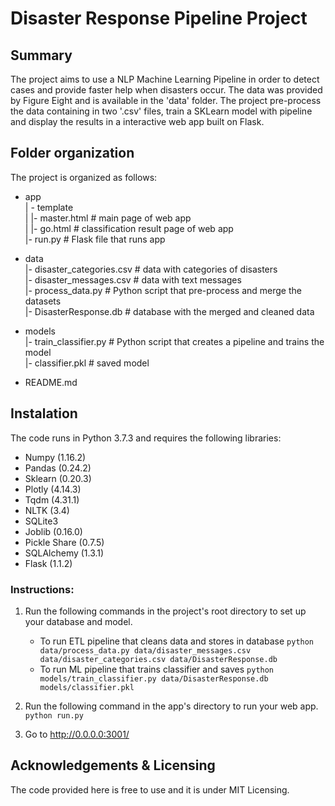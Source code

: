 # Disaster Response Pipeline Project

## Summary

The project aims to use a NLP Machine Learning Pipeline in order to detect cases and 
provide faster help when disasters occur. The data was provided by Figure Eight and is available in the 'data' folder.
The project pre-process the data containing in two '.csv' files, train a SKLearn model 
with pipeline and display the results in a interactive web app built on Flask.

## Folder organization

The project is organized as follows:

- app  
| - template  
| |- master.html            # main page of web app  
| |- go.html                # classification result page of web app  
|- run.py                   # Flask file that runs app  
  
- data  
|- disaster_categories.csv  # data with categories of disasters  
|- disaster_messages.csv    # data with text messages  
|- process_data.py          # Python script that pre-process and merge the datasets  
|- DisasterResponse.db      # database with the merged and cleaned data  
  
- models  
|- train_classifier.py      # Python script that creates a pipeline and trains the model  
|- classifier.pkl           # saved model   

- README.md

## Instalation

The code runs in Python 3.7.3 and requires the following libraries:
- Numpy (1.16.2)
- Pandas (0.24.2)
- Sklearn (0.20.3)
- Plotly (4.14.3)
- Tqdm (4.31.1)
- NLTK (3.4)
- SQLite3
- Joblib (0.16.0)
- Pickle Share (0.7.5)
- SQLAlchemy (1.3.1)
- Flask (1.1.2)

### Instructions:
1. Run the following commands in the project's root directory to set up your database and model.

    - To run ETL pipeline that cleans data and stores in database
        `python data/process_data.py data/disaster_messages.csv data/disaster_categories.csv data/DisasterResponse.db`
    - To run ML pipeline that trains classifier and saves
        `python models/train_classifier.py data/DisasterResponse.db models/classifier.pkl`

2. Run the following command in the app's directory to run your web app.
    `python run.py`

3. Go to http://0.0.0.0:3001/

## Acknowledgements & Licensing

The code provided here is free to use and it is under MIT Licensing.
